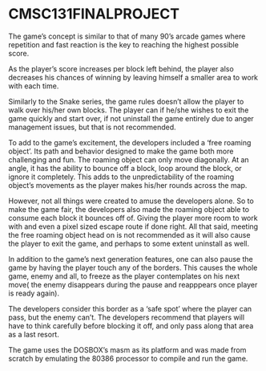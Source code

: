 # CMSC131FINALPROJECT
 The game’s concept is similar to that of many 90’s arcade games where repetition and
fast reaction is the key to reaching the highest possible score. 

As the player’s score increases per block left behind, the player also decreases his chances 
of winning by leaving himself a smaller area to work with each time.

Similarly to the Snake series, the game rules doesn’t allow the player to walk over his/her own blocks. 
The player can if he/she wishes to exit the game quickly and start over, if not uninstall the game 
entirely due to anger management issues, but that is not recommended.


To add to the game’s excitement, the developers included a ‘free roaming object’. Its
path and behavior designed to make the game both more challenging and fun. The roaming
object can only move diagonally. At an angle, it has the ability to bounce off a block, loop
around the block, or ignore it completely. This adds to the unpredictability of the roaming
object’s movements as the player makes his/her rounds across the map.

However, not all things were created to amuse the developers alone. So to make the
game fair, the developers also made the roaming object able to consume each block it bounces
off of. Giving the player more room to work with and even a pixel sized escape route if done
right. All that said, meeting the free roaming object head on is not recommended as it will also
cause the player to exit the game, and perhaps to some extent uninstall as well.

In addition to the game’s next generation features, one can also pause the game by
having the player touch any of the borders. This causes the whole game, enemy and all, to
freeze as the player contemplates on his next move( the enemy disappears during the pause and
reapppears once player is ready again). 

The developers consider this border as a ‘safe spot’ where the player can pass, but the enemy can’t. 
The developers recommend that players will have to think carefully before blocking it off, and only 
pass along that area as a last resort.


The game uses the DOSBOX’s masm as its platform and was made from scratch by
emulating the 80386 processor to compile and run the game.
